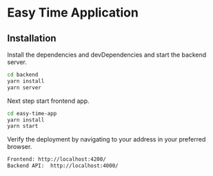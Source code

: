 # Easy Time Application

## Installation

Install the dependencies and devDependencies and start the backend server.

```sh
cd backend
yarn install
yarn server
```

Next step start frontend app.


```sh
cd easy-time-app
yarn install
yarn start
```

Verify the deployment by navigating to your address in
your preferred browser.

```sh
Frontend: http://localhost:4200/
Backend API:  http://localhost:4000/
```